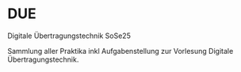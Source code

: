 # DUE
Digitale Übertragungstechnik SoSe25

Sammlung aller Praktika inkl Aufgabenstellung zur Vorlesung Digitale Übertragungstechnik.
